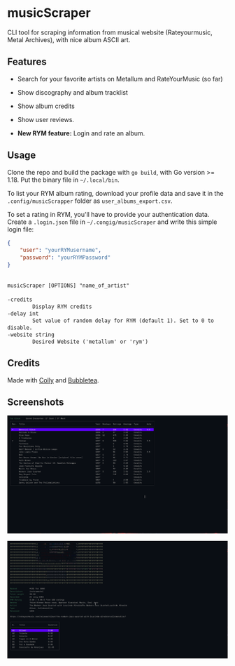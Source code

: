 # musicScraper

CLI tool for scraping information from musical website (Rateyourmusic, Metal
Archives), with nice album ASCII art.

## Features

- Search for your favorite artists on Metallum and RateYourMusic (so far)

- Show discography and album tracklist

- Show album credits

- Show user reviews.

- **New RYM feature:** Login and rate an album.

## Usage

Clone the repo and build the package with `go build`, with Go version >= 1.18. Put the binary file in `~/.local/bin`.

To list your RYM album rating, download your profile data and save it in the
`.config/musicScrapper` folder as `user_albums_export.csv`.

To set a rating in RYM, you'll have to provide your authentication data. Create
a `.login.json` file in `~/.congig/musicScraper` and write this simple login file:

```json 
{ 
    "user": "yourRYMusername",
    "password": "yourRYMPassword"
}

```

```shell

musicScraper [OPTIONS] "name_of_artist"

-credits
        Display RYM credits
-delay int
        Set value of random delay for RYM (default 1). Set to 0 to disable.
-website string
        Desired Website ('metallum' or 'rym')
```

## Credits

Made with [Colly](https://github.com/gocolly/colly) and [Bubbletea](https://github.com/charmbracelet/bubbletea).

## Screenshots

![1](./images/1688463493.png)

![2](./images/1688464348.png)
